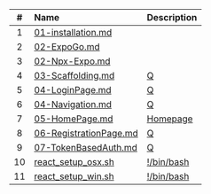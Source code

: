 |   #   | Name                                             | Description                      |
| :---: | :----------------------------------------------- | :------------------------------- |
|   1   | [01-installation.md](01-installation.md)         |                                  |
|   2   | [02-ExpoGo.md](02-ExpoGo.md)                     |                                  |
|   3   | [02-Npx-Expo.md](02-Npx-Expo.md)                 |                                  |
|   4   | [03-Scaffolding.md](03-Scaffolding.md)           | [Q](03-Scaffolding.md)           |
|   5   | [04-LoginPage.md](04-LoginPage.md)               | [Q](04-LoginPage.md)             |
|   6   | [04-Navigation.md](04-Navigation.md)             | [Q](04-Navigation.md)            |
|   7   | [05-HomePage.md](05-HomePage.md)                 | [Homepage](05-HomePage.md)       |
|   8   | [06-RegistrationPage.md](06-RegistrationPage.md) | [Q](06-RegistrationPage.md)      |
|   9   | [07-TokenBasedAuth.md](07-TokenBasedAuth.md)     | [Q](07-TokenBasedAuth.md)        |
|  10   | [react_setup_osx.sh](react_setup_osx.sh)         | [!/bin/bash](react_setup_osx.sh) |
|  11   | [react_setup_win.sh](react_setup_win.sh)         | [!/bin/bash](react_setup_win.sh) |
